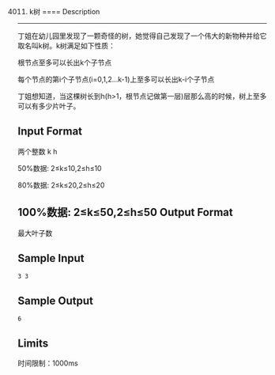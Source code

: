 4011. k树
====
Description
------
丁姐在幼儿园里发现了一颗奇怪的树，她觉得自己发现了一个伟大的新物种并给它取名叫k树。k树满足如下性质：

根节点至多可以长出k个子节点

每个节点的第i个子节点(i=0,1,2...k-1)上至多可以长出k-i个子节点

丁姐想知道，当这棵树长到h(h>1，根节点记做第一层)层那么高的时候，树上至多可以有多少片叶子。

Input Format
------
两个整数 k h

50%数据: 2≤k≤10,2≤h≤10

80%数据: 2≤k≤20,2≤h≤20

100%数据: 2≤k≤50,2≤h≤50
Output Format
-------
最大叶子数

Sample Input
-----
	3 3
Sample Output
-----
	6
Limits
---
时间限制：1000ms